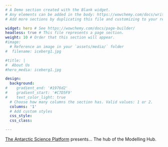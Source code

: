 ```yaml
---
# A Demo section created with the Blank widget.
# Any elements can be added in the body: https://wowchemy.com/docs/writing-markdown-latex/
# Add more sections by duplicating this file and customizing to your requirements.

widget: hero # See https://wowchemy.com/docs/page-builder/
headless: true # This file represents a page section.
weight: 10 # Order that this section will appear.
#image:
  # Reference an image in your `assets/media/` folder
#  filename: iceberg1.jpg

#title: |
#  About Us
#hero_media: iceberg1.jpg

design:
  background:
#    gradient_end: '#1976d2'
#    gradient_start: '#C7D5F9'
#    text_color_light: true
  # Choose how many columns the section has. Valid values: 1 or 2.
  columns: '1'
  # Add custom styles
  css_style:
  css_class:

---
```


[The Antarctic Science Platform][platform] presents... The hub of the Modelling Hub.

[platform]: https://www.antarcticscienceplatform.org.nz